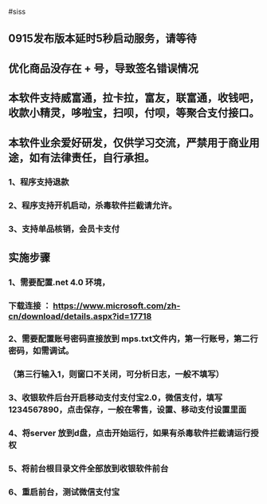 #siss
## 0915发布版本延时5秒启动服务，请等待
## 优化商品没存在 + 号，导致签名错误情况

## 本软件支持威富通，拉卡拉，富友，联富通，收钱吧，收款小精灵，哆啦宝，扫呗，付呗，等聚合支付接口。 
## 本软件业余爱好研发，仅供学习交流，严禁用于商业用途，如有法律责任，自行承担。

### 1、程序支持退款
### 2、程序支持开机启动，杀毒软件拦截请允许。
### 3、支持单品核销，会员卡支付
## 实施步骤
### 1、需要配置.net 4.0 环境， 
###     下载连接 ： https://www.microsoft.com/zh-cn/download/details.aspx?id=17718
### 2、需要配置账号密码直接放到 mps.txt文件内，第一行账号，第二行密码，如需调试。
###    （第三行输入1，则窗口不关闭，可分析日志，一般不填写）
### 3、收银软件后台开启移动支付支付宝2.0，微信支付，填写1234567890，点击保存，一般在零售，设置、移动支付设置里面
### 4、将server 放到d盘，点击开始运行，如果有杀毒软件拦截请运行授权
### 5、将前台根目录文件全部放到收银软件前台
### 6、重启前台，测试微信支付宝
